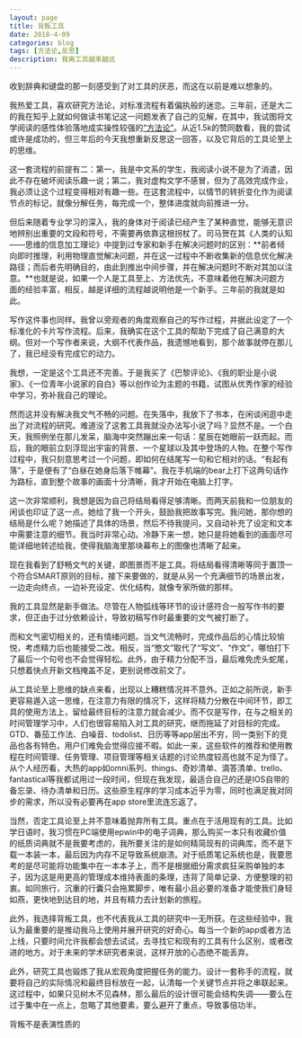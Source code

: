 ```yaml
---
layout: page
title: 背叛工具
date: 2018-4-09
categories: blog
tags: [方法论,反思]
description: 我离工具越来越远
---
```


收到辞典和键盘的那一刻感受到了对工具的厌恶，而这在以前是难以想象的。

我热爱工具，喜欢研究方法论，对标准流程有着偏执般的迷恋。三年前，还是大二的我在知乎上就如何做读书笔记这一问题发表了自己的见解，在其中，我试图将文学阅读的感性体验落地成实操性较强的[“方法论”](https://www.zhihu.com/question/20700854/answer/71325605)。从近1.5k的赞同数看，我的尝试或许是成功的，但三年后的今天我想重新反思这一回答，以及它背后的工具论至上的思维。

这一套流程的前提有二：第一，我是中文系的学生，我阅读小说不是为了消遣，因此不存在破坏阅读乐趣一说；第二，我对虚构文学不感冒，但为了高效完成作业，我必须让这个过程变得相对有趣一些。在这套流程中，以情节的转折变化作为阅读节点的标记，就像分解任务，每完成一个，整体进度就向前推进一分。

但后来随着专业学习的深入，我的身体对于阅读已经产生了某种直觉，能够无意识地辨别出重要的文段和符号，不需要再依靠这根拐杖了。司马贺在其《人类的认知——思维的信息加工理论》中提到过专家和新手在解决问题时的区别：**前者倾向即时推理，利用物理直觉解决问题，并在这一过程中不断收集新的信息优化解决路径；而后者先明确目的，由此到推出中间步骤，并在解决问题时不断对其加以注意。**也就是说，如果一个人是工具至上、方法优先，不意味着他在解决问题方面的经验丰富，相反，越是详细的流程越说明他是一个新手。三年前的我就是如此。

写作这件事也同样。我曾以旁观者的角度观察自己的写作过程，并据此设定了一个标准化的卡片写作流程。后来，我确实在这个工具的帮助下完成了自己满意的大纲。但对一个写作者来说，大纲不代表作品，我遗憾地看到，那个故事就停在那儿了，我已经没有完成它的动力。

我想，一定是这个工具还不完善。于是我买了《巴黎评论》、《我的职业是小说家》、《一位青年小说家的自白》等以创作论为主题的书籍，试图从优秀作家的经验中学习，弥补我自己的理论。

然而这并没有解决我文气不畅的问题。在失落中，我放下了书本，在闲谈闲逛中走出了对流程的研究。难道没了这套工具我就没办法写小说了吗？显然不是。一个白天，我照例坐在那儿发呆，脑海中突然蹦出来一句话：星辰在她眼前一跃而起。而后，我的眼前立刻浮现出宇宙的背景、一个星球以及其中登场的人物。在整个写作过程中，我只刻意思考过一个问题，即如何在结尾写一句和它相对的话。“有起有落”，于是便有了“白昼在她身后落下帷幕”。我在手机端的bear上打下这两句话作为路标，直到整个故事的画面十分清晰，我才开始在电脑上打字。

这一次非常顺利，我想是因为自己将结局看得足够清晰。而两天前我和一位朋友的闲谈也印证了这一点。她给了我一个开头，鼓励我把故事写完。我问她，那你想的结局是什么呢？她描述了具体的场景，然后不待我提问，又自动补充了设定和文本中需要注意的细节。我当时非常心动。冷静下来一想，她只是将她看到的画面尽可能详细地转述给我，使得我脑海里那块幕布上的图像也清晰了起来。

现在我看到了舒畅文气的关键，即图景而不是工具。将结局看得清晰等同于置顶一个符合SMART原则的目标，接下来要做的，就是从另一个充满细节的场景出发，一边走向终点，一边补充设定、优化结构，就像专家所做的那样。

我的工具显然是新手做法。尽管在人物弧线等环节的设计感符合一般写作书的要求，但正由于过分依赖设计，导致初稿写作时最重要的文气被打断了。

而和文气密切相关的，还有情绪问题。当文气流畅时，完成作品后的心情比较愉悦，考虑精力后也能接受二改。相反，当“憋文”取代了“写文”、“作文”，哪怕打下了最后一个句号也不会觉得轻松。此外，由于精力分配不当，最后难免虎头蛇尾，只想着快点开新文档掩盖不足，更别说修改前文了。

从工具论至上思维的缺点来看，出现以上糟糕情况并不意外。正如之前所说，新手更容易遁入这一思维，在注意力有限的情况下，这样将精力分散在中间环节，即工具的使用方法上，留给最终目标的注意力就会减少。而不仅是写作，在与之相关的时间管理学习中，人们也很容易陷入对工具的研究，继而拖延了对目标的完成。GTD、番茄工作法、白噪音、todolist、日历等等app层出不穷，同一类别下的竞品也各有特色，用户们难免会觉得应接不暇。如此一来，这些软件的推荐和使用教程在时间管理、任务管理、项目管理等相关话题的讨论热度较高也就不足为怪了。从个人经历看，大热的app如omni系列、things、奇妙清单、滴答清单、trello、fantastical等我都试用过一段时间，但现在我发现，最适合自己的还是IOS自带的备忘录、待办清单和日历。这些原生程序的学习成本近乎为零，同时也满足我对同步的需求，所以没有必要再在app store里流连忘返了。

当然，否定工具论至上并不意味着抛弃所有工具。重点在于活用现有的工具。比如学日语时，我习惯在PC端使用epwin中的电子词典，那么购买一本只有收藏价值的纸质词典就不是我要考虑的，我所要关注的是如何精简现有的词典库，而不是下载一本装一本，最后因为内存不足导致系统崩溃。对于纸质笔记系统也是，我要思考的是尽可能将功能集中在一本本子上，而不是根据细分需求疯狂采购单独的本子，因为这是用更高的管理成本维持表面的条理，违背了简单记录、方便整理的初衷。如同旅行，沉重的行囊只会拖累脚步，唯有最小且必要的准备才能使我们身轻如燕，更快地到达目的地，并且有精力去计划新的旅程。

此外，我选择背叛工具，也不代表我从工具的研究中一无所获。在这些经验中，我认为最重要的是推动我马上使用并展开研究的好奇心。每当一个新的app或者方法上线，只要时间允许我都会想去试试，去寻找它和现有的工具有什么区别，或者改进的地方。对于未来的学术研究者来说，这样开放的心态绝不能丢弃。

此外，研究工具也锻炼了我从宏观角度把握任务的能力。设计一套称手的流程，就要将自己的实际情况和最终目标放在一起，认清每一个关键节点并将之串联起来。这过程中，如果只见树木不见森林，那么最后的设计很可能会结构失调——要么在过于集中在一点上，忽略了其他要素，要么避开了重点，导致事倍功半。

背叛不是表演性质的





